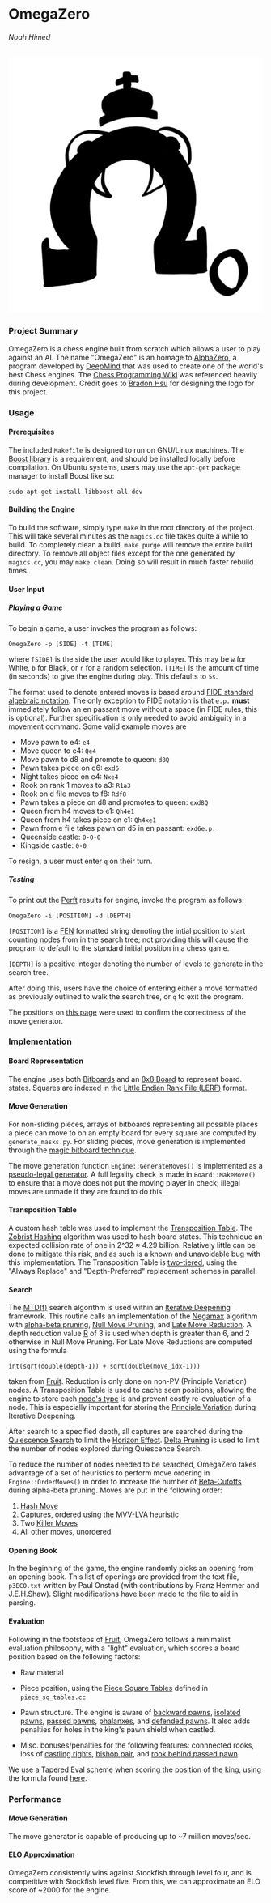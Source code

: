 # OmegaZero

###### Noah Himed

![OmegaZero Logo](./figs/logo.png "OmegaZero -Brandon Hsu")

### Project Summary

OmegaZero is a chess engine built from scratch which allows a user to play 
against an AI. The name "OmegaZero" is an homage to [AlphaZero](https://en.wikipedia.org/wiki/AlphaZero), a program
developed by [DeepMind](https://deepmind.com/) that was used to create one of the world's
best Chess engines. The [Chess Programming Wiki](https://www.chessprogramming.org/Main_Page) was referenced heavily during
development. Credit goes to [Bradon Hsu](https://github.com/2brandonh) for designing the
logo for this project.

### Usage

#### Prerequisites

The included `Makefile` is designed to run on GNU/Linux machines. The [Boost library](https://www.boost.org/)
is a requirement, and should be installed locally before compilation.
On Ubuntu systems, users may use the `apt-get` package manager to
install Boost like so:
```
sudo apt-get install libboost-all-dev
```

#### Building the Engine

To build the software, simply type `make` in the root directory of the project.
This will take several minutes as the `magics.cc` file takes quite
a while to build. To completely clean a build, `make purge` will remove the
entire build directory. To remove all object files except for the one generated
by `magics.cc`, you may `make clean`. Doing so will result in much faster
rebuild times.

#### User Input

##### Playing a Game

To begin a game, a user invokes the program as follows:
```
OmegaZero -p [SIDE] -t [TIME]
```
where `[SIDE]` is the side the user would like to player. This may be `w` for
White, `b` for Black, or `r` for a random selection. `[TIME]` is the amount of time (in seconds) to give the engine during play. This defaults to `5s`.

The format used to denote entered moves is based around [FIDE standard algebraic
notation](https://www.chessprogramming.org/Algebraic_Chess_Notation#Standard_Algebraic_Notation_.28SAN.29). The only exception to FIDE notation is that `e.p.` **must** immediately
follow an en passant move without a space (in FIDE rules, this is optional). Further specification is only needed
to avoid ambiguity in a movement command. Some valid example moves are
 - Move pawn to e4: `e4`
 - Move queen to e4: `Qe4`
 - Move pawn to d8 and promote to queen: `d8Q`
 - Pawn takes piece on d6: `exd6`
 - Night takes piece on e4: `Nxe4`
 - Rook on rank 1 moves to a3: `R1a3`
 - Rook on d file moves to f8: `Rdf8`
 - Pawn takes a piece on d8 and promotes to queen: `exd8Q`
 - Queen from h4 moves to e1: `Qh4e1`
 - Queen from h4 takes piece on e1: `Qh4xe1`
 - Pawn from e file takes pawn on d5 in en passant: `exd6e.p.`
 - Queenside castle: `0-0-0`
 - Kingside castle: `0-0`

To resign, a user must enter `q` on their turn.

##### Testing

To print out the [Perft](https://www.chessprogramming.org/Perft) results for engine, invoke the program as follows:
```
OmegaZero -i [POSITION] -d [DEPTH]
```
`[POSITION]` is a [FEN](https://www.chessprogramming.org/Forsyth-Edwards_Notation) formatted string denoting the intial position to
start counting nodes from in the search tree; not providing this will cause the
program to default to the standard initial position in a chess game. 

`[DEPTH]` is a positive integer denoting the number of levels to generate in
the search tree.

After doing this, users have the choice of entering either a move formatted as
previously outlined to walk the search tree, or `q` to exit the program.

The positions on [this page](https://www.chessprogramming.org/Perft_Results) were used to confirm the correctness of the move
generator.

### Implementation

#### Board Representation

The engine uses both [Bitboards](https://www.chessprogramming.org/Bitboards) and an [8x8 Board](https://www.chessprogramming.org/8x8_Board) to represent board.
states. Squares are indexed in the [Little Endian Rank File (LERF)](https://www.chessprogramming.org/Square_Mapping_Considerations#Little-Endian_Rank-File_Mapping) format.

#### Move Generation

For non-sliding pieces, arrays of bitboards representing all possible places
a piece can move to on an empty board for every square are computed
by `generate_masks.py`. For sliding pieces, move generation is implemented
through the [magic bitboard technique](http://pradu.us/old/Nov27_2008/Buzz/research/magic/Bitboards.pdf).

The move generation function `Engine::GenerateMoves()` is implemented as a
[pseudo-legal generator](https://www.chessprogramming.org/Move_Generation#Pseudo-legal). A full legality check is made in `Board::MakeMove()`
to ensure that a move does not put the moving player in check; illegal moves are
unmade if they are found to do this.

#### Transposition Table

A custom hash table was used to implement the [Transposition Table](https://www.chessprogramming.org/Transposition_Table).
The [Zobrist Hashing](https://www.chessprogramming.org/Zobrist_Hashing) 
algorithm was used to hash board states. This technique an expected collision
rate of one in 2^32 ≈ 4.29 billion. Relatively little can be done
to mitigate this risk, and as such is a known and unavoidable bug with this
implementation. The Transposition Table is [two-tiered](https://www.chessprogramming.org/Transposition_Table#Two-tier_System), using the
"Always Replace" and "Depth-Preferred" replacement schemes in parallel.

#### Search

The [MTD(f)](https://www.chessprogramming.org/MTD(f)) search algorithm is used within an [Iterative Deepening](https://www.chessprogramming.org/Iterative_Deepening)
framework. This routine calls an implementation of the [Negamax](https://www.chessprogramming.org/Negamax) algorithm
with [alpha-beta pruning](https://www.chessprogramming.org/Alpha-Beta), [Null Move Pruning](https://www.chessprogramming.org/Null_Move_Pruning), and [Late Move Reduction](https://www.chessprogramming.org/Late_Move_Reductions). A depth reduction value [R](https://www.chessprogramming.org/Depth_Reduction_R)
of 3 is used when depth is greater than 6, and 2 otherwise in Null Move Pruning.
For Late Move Reductions are computed using the formula
```
int(sqrt(double(depth-1)) + sqrt(double(move_idx-1)))
```
taken from [Fruit](https://www.chessprogramming.org/Fruit). Reduction is only done on non-PV (Principle Variation) nodes. A
Transposition Table is used to cache seen positions, allowing the engine to
store each [node's type](https://www.chessprogramming.org/Node_Types) is and prevent costly re-evaluation of a node. This
is especially important for storing the [Principle Variation](https://www.chessprogramming.org/Principal_Variation) during Iterative
Deepening.

After search to a specified depth, all captures are searched during the
[Quiescence Search](https://www.chessprogramming.org/Quiescence_Search) to limit the [Horizon Effect](https://www.chessprogramming.org/Horizon_Effect). [Delta Pruning](https://www.chessprogramming.org/Delta_Pruning) is used to
limit the number of nodes explored during Quiescence Search.

To reduce the number of nodes needed to be searched, OmegaZero takes advantage
of a set of heuristics to perform move ordering in `Engine::OrderMoves()` in
order to increase the number of [Beta-Cutoffs](https://www.chessprogramming.org/Beta-Cutoff) during alpha-beta pruning.
Moves are put in the following order:
1. [Hash Move](https://www.chessprogramming.org/Hash_Move)
2. Captures, ordered using the [MVV-LVA](https://www.chessprogramming.org/MVV-LVA) heuristic
3. Two [Killer Moves](https://www.chessprogramming.org/Killer_Heuristic)
4. All other moves, unordered

#### Opening Book

In the beginning of the game, the engine randomly picks an opening from an
opening book. This list of openings are provided from the text file,
`p3ECO.txt` written by Paul Onstad (with contributions by Franz Hemmer and
J.E.H.Shaw). Slight modifications have been made to the file to aid in parsing.

#### Evaluation

Following in the footsteps of [Fruit](https://www.chessprogramming.org/Fruit), OmegaZero follows a minimalist
evaluation philosophy, with a "light" evaluation, which scores a board position
based on the following factors:
- Raw material

- Piece position, using the [Piece Square Tables](https://www.chessprogramming.org/Simplified_Evaluation_Function) defined in `piece_sq_tables.cc`

- Pawn structure. The engine is aware of [backward pawns](https://www.google.com/search?q=backward+pawns&oq=backward+pawns&aqs=chrome..69i57j0i512j0i22i30j0i390j69i60.1876j1j4&client=ubuntu&sourceid=chrome&ie=UTF-8), [isolated pawns](https://en.wikipedia.org/wiki/Isolated_pawn),
[passed pawns](https://en.wikipedia.org/wiki/Passed_pawn#:~:text=In%20chess%2C%20a%20passed%20pawn,sometimes%20colloquially%20called%20a%20passer.), [phalanxes](https://www.chessprogramming.org/Duo_Trio_Quart_(Bitboards)), and [defended pawns](https://www.chessprogramming.org/Defended_Pawns_(Bitboards)). It also adds penalties for holes in the king's pawn shield when castled.

- Misc. bonuses/penalties for the following features: connnected rooks, loss of
[castling rights](https://www.chessprogramming.org/Castling_Rights), [bishop pair](https://www.chessprogramming.org/Bishop_Pair), and [rook behind passed pawn](https://www.chessprogramming.org/Tarrasch_Rule).

We use a [Tapered Eval](https://www.chessprogramming.org/Tapered_Eval) scheme when scoring the position of the king, using
the formula found [here](https://www.chessprogramming.org/Tapered_Eval#Implementation_example).

### Performance

#### Move Generation

The move generator is capable of producing up to ~7 million moves/sec.

#### ELO Approximation

OmegaZero consistently wins against Stockfish through level four, and is
competitive with Stockfish level five. From this, we can approximate an
ELO score of ~2000 for the engine.
